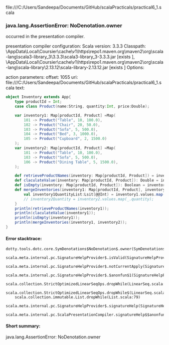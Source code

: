 file:///C:/Users/Sandeepa/Documents/GitHub/scalaPracticals/practical6_1.scala
### java.lang.AssertionError: NoDenotation.owner

occurred in the presentation compiler.

presentation compiler configuration:
Scala version: 3.3.3
Classpath:
<HOME>\AppData\Local\Coursier\cache\v1\https\repo1.maven.org\maven2\org\scala-lang\scala3-library_3\3.3.3\scala3-library_3-3.3.3.jar [exists ], <HOME>\AppData\Local\Coursier\cache\v1\https\repo1.maven.org\maven2\org\scala-lang\scala-library\2.13.12\scala-library-2.13.12.jar [exists ]
Options:



action parameters:
offset: 1055
uri: file:///C:/Users/Sandeepa/Documents/GitHub/scalaPracticals/practical6_1.scala
text:
```scala
object Inventory extends App{
    type productId = Int;
    case class Product(name:String, quantity:Int, price:Double);

    var inventory1: Map[productId, Product] =Map(
        101 -> Product("Table", 10, 100.0),
        102 -> Product("Chair", 20, 50.0),
        103 -> Product("Sofa", 5, 500.0),
        104 -> Product("Bed", 3, 1000.0),
        105 -> Product("Cupboard", 2, 1500.0)
    );
    var inventory2: Map[productId, Product] =Map(
        101 -> Product("Table", 10, 100.0),
        103 -> Product("Sofa", 5, 500.0),
        106 -> Product("Dining Table", 5, 1500.0),
    );

    def retrieveProductNames(inventory: Map[productId, Product]) = inventory.values.map(_.name);
    def claculateValue(inventory: Map[productId, Product]): Double = inventory.values.map(p => p.quantity * p.price).sum;
    def isEmpty(inventory: Map[productId, Product]): Boolean = inventory.isEmpty;
    def mergeInventories(inventory1: Map[productId, Product], inventory2: Map[productId, Product]) ={
        val inventory1QuantityList:Lsit[@@Int) = inventory1.values.map(_.quantity);
        // inventory2Quantity = inventory2.values.map(_.quantity);
    }
    println(retrieveProductNames(inventory1));
    println(claculateValue(inventory1));
    println(isEmpty(inventory1));
    println(mergeInventories(inventory1, inventory2));
}
```



#### Error stacktrace:

```
dotty.tools.dotc.core.SymDenotations$NoDenotation$.owner(SymDenotations.scala:2607)
	scala.meta.internal.pc.SignatureHelpProvider$.isValid(SignatureHelpProvider.scala:83)
	scala.meta.internal.pc.SignatureHelpProvider$.notCurrentApply(SignatureHelpProvider.scala:94)
	scala.meta.internal.pc.SignatureHelpProvider$.$anonfun$1(SignatureHelpProvider.scala:48)
	scala.collection.StrictOptimizedLinearSeqOps.dropWhile(LinearSeq.scala:280)
	scala.collection.StrictOptimizedLinearSeqOps.dropWhile$(LinearSeq.scala:278)
	scala.collection.immutable.List.dropWhile(List.scala:79)
	scala.meta.internal.pc.SignatureHelpProvider$.signatureHelp(SignatureHelpProvider.scala:48)
	scala.meta.internal.pc.ScalaPresentationCompiler.signatureHelp$$anonfun$1(ScalaPresentationCompiler.scala:435)
```
#### Short summary: 

java.lang.AssertionError: NoDenotation.owner